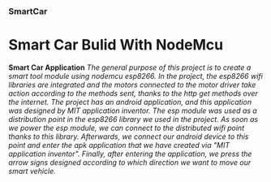### SmartCar
# Smart Car Bulid With NodeMcu
**Smart Car Application**
*The general purpose of this project is to create a smart tool module using nodemcu esp8266. In the project, the esp8266 wifi libraries are integrated and the motors connected to the motor driver take action according to the methods sent, thanks to the http get methods over the internet.
The project has an android application, and this application was designed by MIT application inventor.
The esp module was used as a distribution point in the esp8266 library we used in the project.
As soon as we power the esp module, we can connect to the distributed wifi point thanks to this library.
Afterwards, we connect our android device to this point and enter the apk application that we have created via "MIT application inventor".
Finally, after entering the application, we press the arrow signs designed according to which direction we want to move our smart vehicle.*
